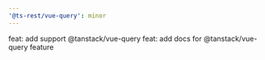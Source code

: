 ```yaml
---
'@ts-rest/vue-query': minor
---
```


feat: add support @tanstack/vue-query
feat: add docs for @tanstack/vue-query feature
